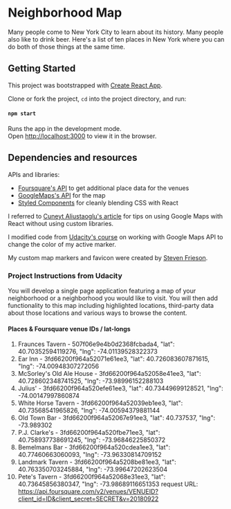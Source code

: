 # Neighborhood Map

Many people come to New York City to learn about its history. Many people also like to drink beer. Here's a list of ten places in New York where you can do both of those things at the same time.

## Getting Started

This project was bootstrapped with [Create React App](https://github.com/facebookincubator/create-react-app).

Clone or fork the project, `cd` into the project directory, and run:

#### `npm start`

Runs the app in the development mode.<br>
Open [http://localhost:3000](http://localhost:3000) to view it in the browser.

## Dependencies and resources

APIs and libraries:
- [Foursquare's API](https://developer.foursquare.com/docs/terms-of-use/attribution) to get additional place data for the venues
- [GoogleMaps's API](https://developers.google.com/maps/documentation/) for the map
- [Styled Components](https://www.styled-components.com/) for cleanly blending CSS with React

I referred to [Cuneyt Aliustaoglu's article](http://cuneyt.aliustaoglu.biz/en/using-google-maps-in-react-without-custom-libraries/) for tips on using Google Maps with React without using custom libraries.

I modified code from [Udacity's course](https://github.com/udacity/ud864/blob/master/Project_Code_5_BeingStylish.html) on working with Google Maps API to change the color of my active marker.

My custom map markers and favicon were created by [Steven Frieson](http://stevenfrieson.com/).

### Project Instructions from Udacity

You will develop a single page application featuring a map of your neighborhood or a neighborhood you would like to visit. You will then add functionality to this map including highlighted locations, third-party data about those locations and various ways to browse the content.

#### Places & Foursquare venue IDs / lat-longs
1. Fraunces Tavern - 507f06e9e4b0d2368fcbada4, "lat": 40.70352594119276, "lng": -74.01139528322373
2. Ear Inn - 3fd66200f964a52071e61ee3, "lat": 40.726083607871615, "lng": -74.00948307272056
3. McSorley's Old Ale House - 3fd66200f964a52058e41ee3, "lat": 40.728602348741525, "lng": -73.98996152288103
4. Julius' - 3fd66200f964a520efe61ee3, "lat": 40.73449699128521, "lng": -74.00147997860874
5. White Horse Tavern - 3fd66200f964a52039eb1ee3, "lat": 40.73568541965826, "lng": -74.00594379881144
6. Old Town Bar - 3fd66200f964a52067e91ee3, "lat": 40.737537, "lng": -73.989302
7. P.J. Clarke's - 3fd66200f964a520fbe71ee3, "lat": 40.758937738691245, "lng": -73.96846225850372
8. Bemelmans Bar - 3fd66200f964a520cdea1ee3, "lat": 40.77460663060093, "lng": -73.96330814709152
9. Landmark Tavern - 3fd66200f964a5208be81ee3, "lat": 40.763350703245884, "lng": -73.99647202623504
10. Pete's Tavern - 3fd66200f964a52068e31ee3, "lat": 40.73645856380347, "lng": -73.98689116651353
request URL:  https://api.foursquare.com/v2/venues/VENUEID?client_id=ID&client_secret=SECRET&v=20180922
